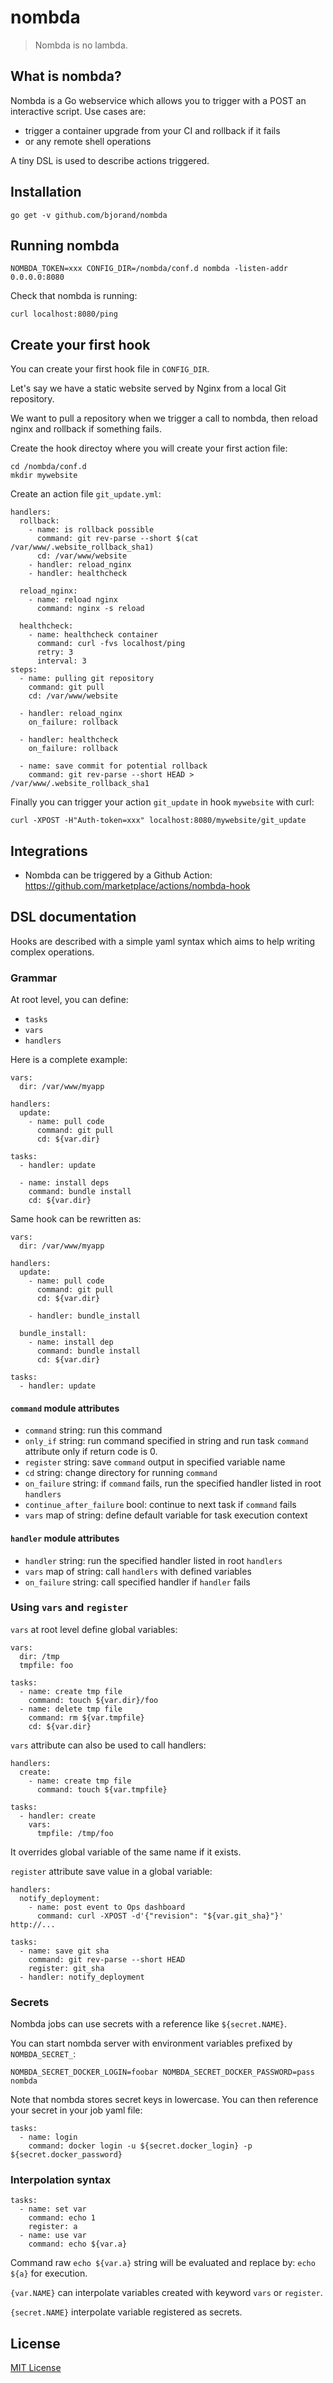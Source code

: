 # nombda

> Nombda is no lambda.

## What is nombda?

Nombda is a Go webservice which allows you to trigger with a POST an interactive script.
Use cases are:
 - trigger a container upgrade from your CI and rollback if it fails
 - or any remote shell operations

 A tiny DSL is used to describe actions triggered.

## Installation

```
go get -v github.com/bjorand/nombda
```

## Running nombda
```
NOMBDA_TOKEN=xxx CONFIG_DIR=/nombda/conf.d nombda -listen-addr 0.0.0.0:8080
```
Check that nombda is running:
```
curl localhost:8080/ping
```

## Create your first hook

You can create your first hook file in `CONFIG_DIR`.

Let's say we have a static website served by Nginx from a local Git repository.

We want to pull a repository when we trigger a call to nombda, then reload nginx and rollback if something fails.

Create the hook directoy where you will create your first action file:
```
cd /nombda/conf.d
mkdir mywebsite
```

Create an action file `git_update.yml`:

```
handlers:
  rollback:
    - name: is rollback possible
      command: git rev-parse --short $(cat /var/www/.website_rollback_sha1)
      cd: /var/www/website
    - handler: reload_nginx
    - handler: healthcheck

  reload_nginx:
    - name: reload nginx
      command: nginx -s reload

  healthcheck:
    - name: healthcheck container
      command: curl -fvs localhost/ping
      retry: 3
      interval: 3
steps:
  - name: pulling git repository
    command: git pull
    cd: /var/www/website

  - handler: reload_nginx
    on_failure: rollback

  - handler: healthcheck
    on_failure: rollback

  - name: save commit for potential rollback
    command: git rev-parse --short HEAD > /var/www/.website_rollback_sha1
```

Finally you can trigger your action `git_update` in hook `mywebsite` with curl:

```
curl -XPOST -H"Auth-token=xxx" localhost:8080/mywebsite/git_update
```

## Integrations

- Nombda can be triggered by a Github Action: https://github.com/marketplace/actions/nombda-hook

## DSL documentation

Hooks are described with a simple yaml syntax which aims to help writing complex operations.

### Grammar

At root level, you can define:
- `tasks`
- `vars`
- `handlers`

Here is a complete example:

```
vars:
  dir: /var/www/myapp

handlers:
  update:
    - name: pull code
      command: git pull
      cd: ${var.dir}

tasks:
  - handler: update

  - name: install deps
    command: bundle install
    cd: ${var.dir}
```

Same hook can be rewritten as:
```
vars:
  dir: /var/www/myapp

handlers:
  update:
    - name: pull code
      command: git pull
      cd: ${var.dir}

    - handler: bundle_install

  bundle_install:
    - name: install dep
      command: bundle install
      cd: ${var.dir}

tasks:
  - handler: update
```


#### `command` module attributes

- `command` string: run this command
- `only_if` string: run command specified in string and run task `command` attribute only if return code is 0.
- `register` string: save `command` output in specified variable name
- `cd` string: change directory for running `command`
- `on_failure` string: if `command` fails, run the specified handler listed in root `handlers`
- `continue_after_failure` bool: continue to next task if `command` fails
- `vars` map of string: define default variable for task execution context


#### `handler` module attributes

- `handler` string: run the specified handler listed in root `handlers`
- `vars` map of string: call `handlers` with defined variables
- `on_failure` string: call specified handler if `handler` fails

### Using `vars` and `register`

`vars` at root level define global variables:

```
vars:
  dir: /tmp
  tmpfile: foo

tasks:
  - name: create tmp file
    command: touch ${var.dir}/foo
  - name: delete tmp file
    command: rm ${var.tmpfile}
    cd: ${var.dir}
```

`vars` attribute can also be used to call handlers:

```
handlers:
  create:
    - name: create tmp file
      command: touch ${var.tmpfile}

tasks:
  - handler: create
    vars:
      tmpfile: /tmp/foo
```
It overrides global variable of the same name if it exists.

`register` attribute save value in a global variable:

```
handlers:
  notify_deployment:
    - name: post event to Ops dashboard
      command: curl -XPOST -d'{"revision": "${var.git_sha}"}' http://...

tasks:
  - name: save git sha
    command: git rev-parse --short HEAD
    register: git_sha
  - handler: notify_deployment
```

### Secrets

Nombda jobs can use secrets with a reference like `${secret.NAME}`.

You can start nombda server with environment variables prefixed by `NOMBDA_SECRET_`:

```
NOMBDA_SECRET_DOCKER_LOGIN=foobar NOMBDA_SECRET_DOCKER_PASSWORD=pass nombda
```
Note that nombda stores secret keys in lowercase. You can then reference your secret in your job yaml file:
```
tasks:
  - name: login
    command: docker login -u ${secret.docker_login} -p ${secret.docker_password}
```

### Interpolation syntax

```
tasks:
  - name: set var
    command: echo 1
    register: a
  - name: use var
    command: echo ${var.a}
```
Command raw `echo ${var.a}` string will be evaluated and replace by:
`echo ${a}` for execution.

`{var.NAME}` can interpolate variables created with keyword `vars` or `register`.

`{secret.NAME}` interpolate variable registered as secrets.

## License

[MIT License](https://github.com/bjorand/nombda/blob/master/LICENSE)
